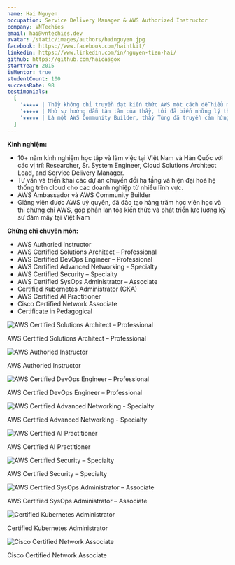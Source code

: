 ```yaml
---
name: Hai Nguyen
occupation: Service Delivery Manager & AWS Authorized Instructor
company: VNTechies
email: hai@vntechies.dev
avatar: /static/images/authors/hainguyen.jpg
facebook: https://www.facebook.com/haintkit/
linkedin: https://www.linkedin.com/in/nguyen-tien-hai/
github: https://github.com/haicasgox
startYear: 2015
isMentor: true
studentCount: 100
successRate: 98
testimonials:
  [
    '★★★★★ | Thầy không chỉ truyền đạt kiến thức AWS một cách dễ hiểu mà còn chia sẻ kinh nghiệm thực chiến từ các dự án thực tế, giúp tôi tự tin triển khai hệ thống trên cloud | Lê Trung Anh - System Engineer',
    '★★★★★ | Nhờ sự hướng dẫn tận tâm của thầy, tôi đã biến những lý thuyết phức tạp thành giải pháp thực tiễn trong dự án AWS của mình. | Nguyễn Anh Khoa - Full-stack Developer',
    '★★★★★ | Là một AWS Community Builder, thầy Tùng đã truyền cảm hứng cho tôi qua các bài giảng về AWS. Tôi đã vượt qua kỳ thi chứng chỉ AWS nhờ sự hướng dẫn tận tâm của thầy! | Nguyễn Hoài Sơn - Developer',
  ]
---
```


**Kinh nghiệm:**

- 10+ năm kinh nghiệm học tập và làm việc tại Việt Nam và Hàn Quốc với các vị trí:
  Researcher, Sr. System Engineer, Cloud Solutions Architect Lead, and Service Delivery Manager.
- Tư vấn và triển khai các dự án chuyển đổi hạ tầng và hiện đại hoá hệ thống trên cloud cho các doanh nghiệp từ nhiều lĩnh vực.
- AWS Ambassador và AWS Community Builder
- Giảng viên được AWS uỷ quyền, đã đào tạo hàng trăm học viên học và thi chứng chỉ AWS, góp phần lan tỏa kiến thức và phát triển lực lượng kỹ sư đám mây tại Việt Nam

**Chứng chỉ chuyên môn:**

- AWS Authoried Instructor
- AWS Certified Solutions Architect – Professional
- AWS Certified DevOps Engineer – Professional
- AWS Certified Advanced Networking - Specialty
- AWS Certified Security – Specialty
- AWS Certified SysOps Administrator – Associate
- Certified Kubernetes Administrator (CKA)
- AWS Certified AI Practitioner
- Cisco Certified Network Associate
- Certificate in Pedagogical

<div className="cert-grid">
  <div className="cert-row" style={{display: "flex", justifyContent: "center", flexWrap: "wrap", gap: "20px", margin: "5px 0"}}>
    <div style={{width: "160px", textAlign: "center"}}>
      <img src="/static/images/authors/certs/hainguyen/SAP.png" alt="AWS Certified Solutions Architect – Professional" style={{width: "100%", border: "1px solid #eaeaea", borderRadius: "8px", padding: "5px"}}/>
      <p style={{fontSize: "0.8rem", marginTop: "5px"}}>AWS Certified Solutions Architect – Professional</p>
    </div>
    <div style={{width: "160px", textAlign: "center"}}>
      <img src="/static/images/authors/certs/hainguyen/AAI.png" alt="AWS Authoried Instructor" style={{width: "100%", border: "1px solid #eaeaea", borderRadius: "8px", padding: "5px"}}/>
      <p style={{fontSize: "0.8rem", marginTop: "5px"}}>AWS Authoried Instructor</p>
    </div>
    <div style={{width: "160px", textAlign: "center"}}>
      <img src="/static/images/authors/certs/hainguyen/Devops.png" alt="AWS Certified DevOps Engineer – Professional" style={{width: "100%", border: "1px solid #eaeaea", borderRadius: "8px", padding: "5px"}}/>
      <p style={{fontSize: "0.8rem", marginTop: "5px"}}>AWS Certified DevOps Engineer – Professional</p>
    </div>
    <div style={{width: "160px", textAlign: "center"}}>
      <img src="/static/images/authors/certs/hainguyen/network.png" alt="AWS Certified Advanced Networking - Specialty" style={{width: "100%", border: "1px solid #eaeaea", borderRadius: "8px", padding: "5px"}}/>
      <p style={{fontSize: "0.8rem", marginTop: "5px"}}>AWS Certified Advanced Networking - Specialty</p>
    </div>
    <div style={{width: "160px", textAlign: "center"}}>
      <img src="/static/images/authors/certs/hainguyen/AI.png" alt="AWS Certified AI Practitioner" style={{width: "100%", border: "1px solid #eaeaea", borderRadius: "8px", padding: "5px"}}/>
      <p style={{fontSize: "0.8rem", marginTop: "5px"}}>AWS Certified AI Practitioner</p>
    </div>
    <div style={{width: "160px", textAlign: "center"}}>
      <img src="/static/images/authors/certs/hainguyen/security.png" alt="AWS Certified Security – Specialty" style={{width: "100%", border: "1px solid #eaeaea", borderRadius: "8px", padding: "5px"}}/>
      <p style={{fontSize: "0.8rem", marginTop: "5px"}}>AWS Certified Security – Specialty</p>
    </div>
    <div style={{width: "160px", textAlign: "center"}}>
      <img src="/static/images/authors/certs/hainguyen/sysops.png" alt="AWS Certified SysOps Administrator – Associate" style={{width: "100%", border: "1px solid #eaeaea", borderRadius: "8px", padding: "5px"}}/>
      <p style={{fontSize: "0.8rem", marginTop: "5px"}}>AWS Certified SysOps Administrator – Associate</p>
    </div>
    <div style={{width: "160px", textAlign: "center"}}>
      <img src="/static/images/authors/certs/hainguyen/CKA.png" alt="Certified Kubernetes Administrator" style={{width: "100%", border: "1px solid #eaeaea", borderRadius: "8px", padding: "5px"}}/>
      <p style={{fontSize: "0.8rem", marginTop: "5px"}}>Certified Kubernetes Administrator</p>
    </div>
    <div style={{width: "160px", textAlign: "center"}}>
      <img src="/static/images/authors/certs/hainguyen/CCNA.png" alt="Cisco Certified Network Associate" style={{width: "100%", border: "1px solid #eaeaea", borderRadius: "8px", padding: "5px"}}/>
      <p style={{fontSize: "0.8rem", marginTop: "5px"}}>Cisco Certified Network Associate</p>
    </div>
  </div>
</div>
